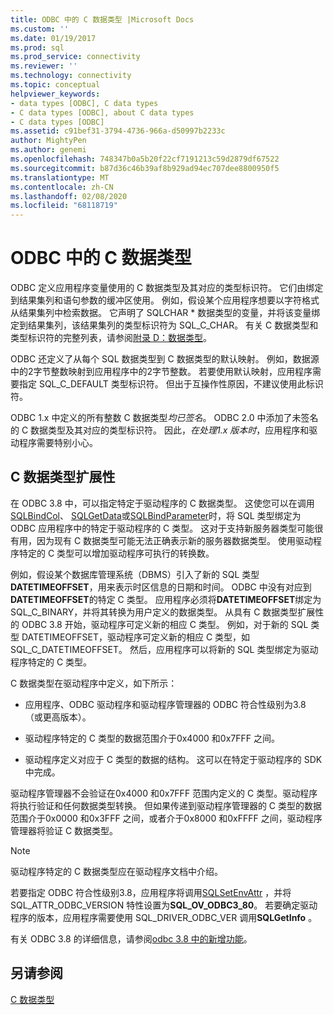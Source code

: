 ```yaml
---
title: ODBC 中的 C 数据类型 |Microsoft Docs
ms.custom: ''
ms.date: 01/19/2017
ms.prod: sql
ms.prod_service: connectivity
ms.reviewer: ''
ms.technology: connectivity
ms.topic: conceptual
helpviewer_keywords:
- data types [ODBC], C data types
- C data types [ODBC], about C data types
- C data types [ODBC]
ms.assetid: c91bef31-3794-4736-966a-d50997b2233c
author: MightyPen
ms.author: genemi
ms.openlocfilehash: 748347b0a5b20f22cf7191213c59d2879df67522
ms.sourcegitcommit: b87d36c46b39af8b929ad94ec707dee8800950f5
ms.translationtype: MT
ms.contentlocale: zh-CN
ms.lasthandoff: 02/08/2020
ms.locfileid: "68118719"
---
```

# <a name="c-data-types-in-odbc"></a>ODBC 中的 C 数据类型
ODBC 定义应用程序变量使用的 C 数据类型及其对应的类型标识符。 它们由绑定到结果集列和语句参数的缓冲区使用。 例如，假设某个应用程序想要以字符格式从结果集列中检索数据。 它声明了 SQLCHAR * 数据类型的变量，并将该变量绑定到结果集列，该结果集列的类型标识符为 SQL_C_CHAR。 有关 C 数据类型和类型标识符的完整列表，请参阅[附录 D：数据类型](../../../odbc/reference/appendixes/appendix-d-data-types.md)。  
  
 ODBC 还定义了从每个 SQL 数据类型到 C 数据类型的默认映射。 例如，数据源中的2字节整数映射到应用程序中的2字节整数。 若要使用默认映射，应用程序需要指定 SQL_C_DEFAULT 类型标识符。 但出于互操作性原因，不建议使用此标识符。  
  
 ODBC 1.x 中定义的所有整数 C 数据类型*均已签名*。 ODBC 2.0 中添加了未签名的 C 数据类型及其对应的类型标识符。 因此，*在处理1.x 版本时*，应用程序和驱动程序需要特别小心。  
  
## <a name="c-data-type-extensibility"></a>C 数据类型扩展性  
 在 ODBC 3.8 中，可以指定特定于驱动程序的 C 数据类型。 这使您可以在调用[SQLBindCol](../../../odbc/reference/syntax/sqlbindcol-function.md)、 [SQLGetData](../../../odbc/reference/syntax/sqlgetdata-function.md)或[SQLBindParameter](../../../odbc/reference/syntax/sqlbindparameter-function.md)时，将 SQL 类型绑定为 ODBC 应用程序中的特定于驱动程序的 C 类型。 这对于支持新服务器类型可能很有用，因为现有 C 数据类型可能无法正确表示新的服务器数据类型。 使用驱动程序特定的 C 类型可以增加驱动程序可执行的转换数。  
  
 例如，假设某个数据库管理系统（DBMS）引入了新的 SQL 类型**DATETIMEOFFSET**，用来表示时区信息的日期和时间。 ODBC 中没有对应到**DATETIMEOFFSET**的特定 C 类型。 应用程序必须将**DATETIMEOFFSET**绑定为 SQL_C_BINARY，并将其转换为用户定义的数据类型。 从具有 C 数据类型扩展性的 ODBC 3.8 开始，驱动程序可定义新的相应 C 类型。 例如，对于新的 SQL 类型 DATETIMEOFFSET，驱动程序可定义新的相应 C 类型，如 SQL_C_DATETIMEOFFSET。 然后，应用程序可以将新的 SQL 类型绑定为驱动程序特定的 C 类型。  
  
 C 数据类型在驱动程序中定义，如下所示：  
  
-   应用程序、ODBC 驱动程序和驱动程序管理器的 ODBC 符合性级别为3.8 （或更高版本）。  
  
-   驱动程序特定的 C 类型的数据范围介于0x4000 和0x7FFF 之间。  
  
-   驱动程序定义对应于 C 类型的数据的结构。  这可以在特定于驱动程序的 SDK 中完成。  
  
 驱动程序管理器不会验证在0x4000 和0x7FFF 范围内定义的 C 类型。驱动程序将执行验证和任何数据类型转换。 但如果传递到驱动程序管理器的 C 类型的数据范围介于0x0000 和0x3FFF 之间，或者介于0x8000 和0xFFFF 之间，驱动程序管理器将验证 C 数据类型。  
  
> [!NOTE]  
>  驱动程序特定的 C 数据类型应在驱动程序文档中介绍。  
  
 若要指定 ODBC 符合性级别3.8，应用程序将调用[SQLSetEnvAttr](../../../odbc/reference/syntax/sqlsetenvattr-function.md) ，并将 SQL_ATTR_ODBC_VERSION 特性设置为**SQL_OV_ODBC3_80**。 若要确定驱动程序的版本，应用程序需要使用 SQL_DRIVER_ODBC_VER 调用**SQLGetInfo** 。  
  
 有关 ODBC 3.8 的详细信息，请参阅[odbc 3.8 中的新增功能](../../../odbc/reference/what-s-new-in-odbc-3-8.md)。  
  
## <a name="see-also"></a>另请参阅  
 [C 数据类型](../../../odbc/reference/appendixes/c-data-types.md)
